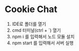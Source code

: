 # Cookie Chat

1. IDE로 폴더를 열기
2. cmd 터미널(ctrl + `) 열기
3. npm i 를 입력해서 노드 모듈 설치
4. npm start 를 입력해서 서버 실행
